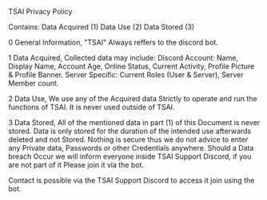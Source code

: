 TSAI Privacy Policy

Contains:
Data Acquired (1)
Data Use (2)
Data Stored (3)

0 General Information,
"TSAI" Always reffers to the discord bot.

1 Data Acquired,
Collected data may include:
Discord Account: Name, Display Name, Account Age, Online Status, Current Activity, Profile Picture & Profile Banner.
Server Specific: Current Roles (User & Server), Server Member count.

2 Data Use,
We use any of the Acquired data Strictly to operate and run the functions of TSAI.
It is never used outside of TSAI.

3 Data Stored,
All of the mentioned data in part (1) of this Document is never stored.
Data is only stored for the duration of the intended use afterwards deleted and not Stored.
Nothing is secure thus we do not advice to enter any Private data, Passwords or other Credentials anywhere.
Should a Data breach Occur we will inform everyone inside TSAI Support Discord, if you are not part of it Please join it via the bot.

Contact is possible via the TSAI Support Discord to access it join using the bot.
